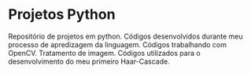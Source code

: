 # Projetos Python
 Repositório de projetos em python.
 Códigos desenvolvidos durante meu processo de apredizagem da linguagem.
 Códigos trabalhando com OpenCV. Tratamento de imagem.
 Códigos utilizados para o desenvolvimento do meu primeiro Haar-Cascade.
